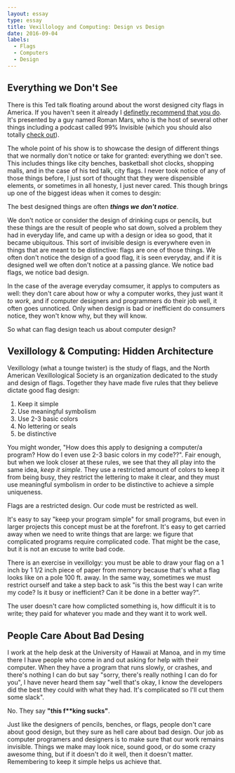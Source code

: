 ```yaml
---
layout: essay
type: essay
title: Vexillology and Computing: Design vs Design
date: 2016-09-04
labels:
  - Flags
  - Computers
  - Design
---
```

## Everything we Don't See

There is this Ted talk floating around about the worst designed city flags in America. If you haven't seen it already I [definetly recommend that you do](https://youtu.be/pnv5iKB2hl4). It's presented by a guy named Roman Mars, who is the host of several other things including a podcast called 99% Invisible (which you should also totally [check out](http://99percentinvisible.org)).

The whole point of his show is to showcase the design of different things that we normally don't notice or take for granted: everything we don't see. This includes things like city benches, basketball shot clocks, shopping malls, and in the case of his ted talk, city flags. I never took notice of any of those things before, I just sort of thought that they were dispensible elements, or sometimes in all honesty, I just never cared. This though brings up one of the biggest ideas when it comes to desgin:

The best designed things are often <b><i>things we don't notice</i></b>.

We don't notice or consider the design of drinking cups or pencils, but these things are the result of people who sat down, solved a problem they had in everyday life, and came up with a design or idea so good, that it became ubiquitous. This sort of invisible design is everywhere even in things that are meant to be distinctive: flags are one of those things. We often don't notice the design of a good flag, it is seen everyday, and if it is designed well we often don't notice at a passing glance. We notice bad flags, we notice bad design.

In the case of the average everyday comsumer, it applys to computers as well: they don't care about how or why a computer works, they just want it <i>to work</i>, and if computer designers and programmers do their job well, it often goes unnoticed. Only when design is bad or inefficient do consumers notice, they won't know why, but they will know. 

So what can flag design teach us about computer design?

## Vexillology & Computing: Hidden Architecture

Vexillology (what a tounge twister) is the study of flags, and the North American Vexillological Society is an organization dedicated to the study and design of flags. Together they have made five rules that they believe dictate good flag design:

<ol>
<li> Keep it simple </li>
<li> Use meaningful symbolism </li>
<li> Use 2-3 basic colors </li>
<li> No lettering or seals </li>
<li> be distinctive </li>
</ol>

You might wonder, "How does this apply to designing a computer/a program? How do I even use 2-3 basic colors in my code??". Fair enough, but when we look closer at these rules, we see that they all play into the same idea, <i>keep it simple</i>. They use a restricted amount of colors to keep it from being busy, they restrict the lettering to make it clear, and they must use meaningful symbolism in order to be distinctive to achieve a simple uniqueness. 

Flags are a restricted design. Our code must be restricted as well.

It's easy to say "keep your program simple" for small programs, but even in larger projects this concept must be at the forefront. It's easy to get carried away when we need to write things that are large: we figure that complicated programs require complicated code. That might be the case, but it is not an excuse to write bad code. 

There is an exercise in vexillolgy: you must be able to draw your flag on a 1 inch by 1 1/2 inch piece of paper from memory because that's what a flag looks like on a pole 100 ft. away. In the same way, sometimes we must restrict ourself and take a step back to ask "is this the best way I can write my code? Is it busy or inefficient? Can it be done in a better way?".

The user doesn't care how complicted something is, how difficult it is to write; they paid for whatever you made and they want it to work well.

## People Care About Bad Desing

I work at the help desk at the University of Hawaii at Manoa, and in my time there I have people who come in and out asking for help with their computer. When they have a program that runs slowly, or crashes, and there's nothing I can do but say "sorry, there's really nothing I can do for you", I have never heard them say "well that's okay, I know the developers did the best they could with what they had. It's complicated so I'll cut them some slack".

No. They say <strong>"this f**king sucks"</strong>.

Just like the designers of pencils, benches, or flags, people don't care about good design, but they sure as hell care about bad design. Our job as computer programers and designers is to make sure that our work remains invisible. Things we make may look nice, sound good, or do some crazy awesome thing, but if it doesn't do it well, then it doesn't matter. Remembering to keep it simple helps us achieve that. 
